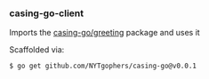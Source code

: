 ### casing-go-client

Imports the [casing-go/greeting](https://github.com/NYTgophers/casing-go) package and uses it

Scaffolded via:
```
$ go get github.com/NYTgophers/casing-go@v0.0.1
```
